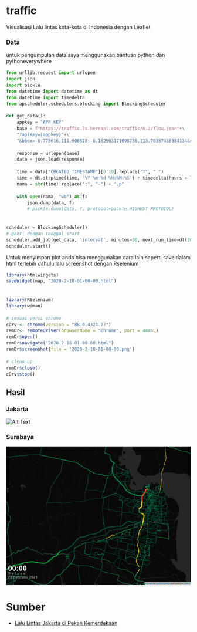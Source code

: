 # traffic
Visualisasi Lalu lintas kota-kota di Indonesia dengan Leaflet

### Data
untuk pengumpulan data saya menggunakan bantuan python dan pythoneverywhere

```python
from urllib.request import urlopen
import json
import pickle
from datetime import datetime as dt
from datetime import timedelta
from apscheduler.schedulers.blocking import BlockingScheduler

def get_data(): 
    appkey = "APP KEY"
    base = f"https://traffic.ls.hereapi.com/traffic/6.2/flow.json"+\
    "?apiKey={appkey}"+\
    "&bbox=-6.775616,111.906528;-8.162503171095738,113.70357436384134&responseattributes=sh,fc"

    response = urlopen(base)
    data = json.load(response)

    time = data["CREATED_TIMESTAMP"][0:19].replace("T", " ")    
    time = dt.strptime(time, '%Y-%m-%d %H:%M:%S') + timedelta(hours = 7)
    nama = str(time).replace(":", "-") + ".p"
    
    with open(nama, "wb") as f:
        json.dump(data, f)
        # pickle.dump(data, f, protocol=pickle.HIGHEST_PROTOCOL)


scheduler = BlockingScheduler()
# ganti dengan tanggal start
scheduler.add_job(get_data, 'interval', minutes=30, next_run_time=dt(2020, 2, 18, 17, 0, 0))
scheduler.start()
```

Untuk menyimpan plot anda bisa menggunakan cara lain
seperti save dalam html terlebih dahulu lalu screenshot dengan Rselenium
```r
library(htmlwidgets)
saveWidget(map, "2020-2-18-01-00-00.html")


library(RSelenium)
library(wdman)

# sesuai versi chrome
cDrv <- chrome(version = "88.0.4324.27")
remDr<- remoteDriver(browserName = "chrome", port = 4444L)
remDr$open()
remDr$navigate("2020-2-18-01-00-00.html")
remDr$screenshot(file = '2020-2-18-01-00-00.png')

# clean up
remDr$close()
cDrv$stop()
```

## Hasil
### Jakarta
![Alt Text](https://github.com/Alfrzlp/traffic/blob/main/hasil/jakarta.gif)

### Surabaya
![Alt Text](https://github.com/Alfrzlp/traffic/blob/main/hasil/surabaya_.gif)


# Sumber
- [Lalu Lintas Jakarta di Pekan Kemerdekaan](https://medium.com/@nmonarizqa/lalu-lintas-jakarta-di-pekan-kemerdekaan-2f0d67c23240)
